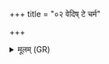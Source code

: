 +++
title = "०२ वेदिष् टे चर्म"

+++
<details><summary>मूलम् (GR)</summary>

वेदिष् टे चर्म भवतु  
बर्हिर् लोमानि यानि ते ।  
एषा त्वा रशनाग्रहीद्  
ग्रावा त्वैषो ऽधि नृत्यतु ॥ +++(Bhatt. tveṣodhi)+++
</details>